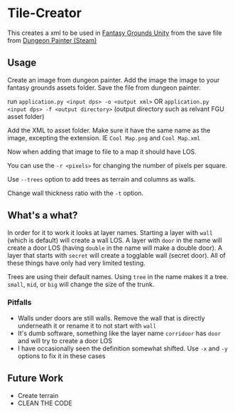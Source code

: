 # Tile-Creator

This creates a xml to be used in [Fantasy Grounds Unity](https://www.fantasygrounds.com/home/FantasyGroundsUnity.php) from the save file from [Dungeon Painter (Steam)](http://store.steampowered.com/app/592260)

## Usage

Create an image from dungeon painter. Add the image the image to your fantasy grounds assets folder. Save the file from dungeon painter.

run `application.py <input dps> -o <output xml>` OR `application.py <input dps> -f <output directory>` (output directory such as relvant FGU asset folder)

Add the XML to asset folder. Make sure it have the same name as the image, excepting the extension. IE `Cool Map.png` and `Cool Map.xml`

Now when adding that image to file to a map it should have LOS.

You can use the `-r <pixels>` for changing the number of pixels per square.

Use `--trees` option to add trees as terrain and columns as walls.

Change wall thickness ratio with the `-t` option.

## What's a what?

In order for it to work it looks at layer names. Starting a layer with `wall` (which is default) will create a wall LOS. A layer  with `door` in the name will create a door LOS (having `double` in the name will make a double door). A layer that starts with `secret` will create a togglable wall (secret door). All of these things have only had very limited testing.

Trees are using their default names. Using `tree` in the name makes it a tree. `small`, `mid`, or `big` will change the size of the trunk.

### Pitfalls

* Walls under doors are still walls. Remove the wall that is directly underneath it or rename it to not start with `wall`
* It's dumb software, something like the layer name `corridoor` has `door` and will try to create a door LOS
* I have occasionally seen the definition somewhat shifted. Use `-x` and `-y` options to fix it in these cases

## Future Work

* Create terrain
* CLEAN THE CODE
